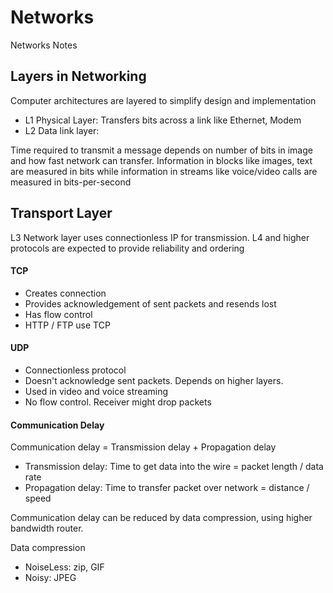 # Networks
Networks Notes

## Layers in Networking

Computer architectures are layered to simplify design and implementation

- L1 Physical Layer: Transfers bits across a link like Ethernet, Modem 
- L2 Data link layer: 

Time required to transmit a message depends on number of bits in image and how fast network can transfer. Information in blocks like images, text are measured in bits while information in streams like voice/video calls are measured in bits-per-second

## Transport Layer

L3 Network layer uses connectionless IP for transmission. L4 and higher protocols are expected to provide reliability and ordering

#### TCP
- Creates connection
- Provides acknowledgement of sent packets and resends lost
- Has flow control
- HTTP / FTP use TCP

#### UDP
- Connectionless protocol
- Doesn't acknowledge sent packets. Depends on higher layers.
- Used in video and voice streaming
- No flow control. Receiver might drop packets


#### Communication Delay
Communication delay = Transmission delay + Propagation delay

- Transmission delay: Time to get data into the wire = packet length / data rate
- Propagation delay: Time to transfer packet over network = distance / speed

Communication delay can be reduced by data compression, using higher bandwidth router.

Data compression
- NoiseLess: zip, GIF
- Noisy: JPEG
